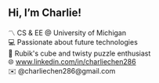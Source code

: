 ## Hi, I’m Charlie!

<!---
charliechen286/charliechen286 is a ✨ special ✨ repository because its `README.md` (this file) appears on your GitHub profile.
You can click the Preview link to take a look at your changes.
--->

<p>
〽️ CS & EE @ University of Michigan<br>
💻 Passionate about future technologies<br>
🧩 Rubik's cube and twisty puzzle enthusiast<br>
🌐 <a href=www.linkedin.com/in/charliechen286 target="_blank">www.linkedin.com/in/charliechen286</a><br>
✉️ @charliechen286@gmail.com
</p>
